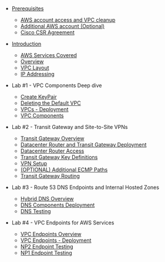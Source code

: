 - [Prerequisites](0-prerequisites/_index.md)
  - [AWS account access and VPC cleanup](0-prerequisites/100-prereq-1.md)
  - [Additional AWS account (Optional)](0-prerequisites/110-prereq-2.md)
  - [Cisco CSR Agreement](0-prerequisites/120-prereq-3.md)

- [Introduction](0-introduction/_index.md)
  - [AWS Services Covered](0-introduction/30-services.md)
  - [Overview](0-introduction/40-intro.md)
  - [VPC Layout](0-introduction/50-vpclayout.md)
  - [IP Addressing](0-introduction/60-ipaddressing.md)

- Lab #1 - VPC Components Deep dive 
  - [Create KeyPair](1-vpc-components/20-KeyPair.md)
  - [Deleting the Default VPC](1-vpc-components/30-Default_VPC.md)
  - [VPCs - Deployment](1-vpc-components/40-Deploy_VPCs.md)
  - [VPC Components](1-vpc-components/50-Investigate_VPCs.md)

- Lab #2 - Transit Gateway and Site-to-Site VPNs
  - [Transit Gateway Overview](2-tgw-vpns/10-tgw-overview.md)
  - [Datacenter Router and Transit Gateway Deployment](2-tgw-vpns/20-dcrouter-tgw-deployment.md)
  - [Datacenter Router Access](2-tgw-vpns/30-dcrouter-access.md)
  - [Transit Gateway Key Definitions](2-tgw-vpns/35-tgw-definitions.md)
  - [VPN Setup](2-tgw-vpns/40-vpn-setup.md)
  - [(OPTIONAL) Additional ECMP Paths](2-tgw-vpns/50-additional-ecmp-paths.md)
  - [Transit Gateway Routing](2-tgw-vpns/60-tgw-routing.md)

- Lab #3 - Route 53 DNS Endpoints and Internal Hosted Zones
  - [Hybrid DNS Overview](3-hybrid-dns/10-hybrid-dns-overview.md)
  - [DNS Components Deployment](3-hybrid-dns/20-dns-deployment.md)
  - [DNS Testing](3-hybrid-dns/30-dns-testing.md)

- Lab #4 - VPC Endpoints for AWS Services
  - [VPC Endpoints Overview](4-vpc-endpoints/10-vpc-endpoints-overview.md)
  - [VPC Endpoints - Deployment](4-vpc-endpoints/20-vpc-endpoints-deployment.md)
  - [NP2 Endpoint Testing](4-vpc-endpoints/30-vpc-endpoint-testing-np2.md)
  - [NP1 Endpoint Testing](4-vpc-endpoints/40-vpc-endpoint-testing-np1.md)


